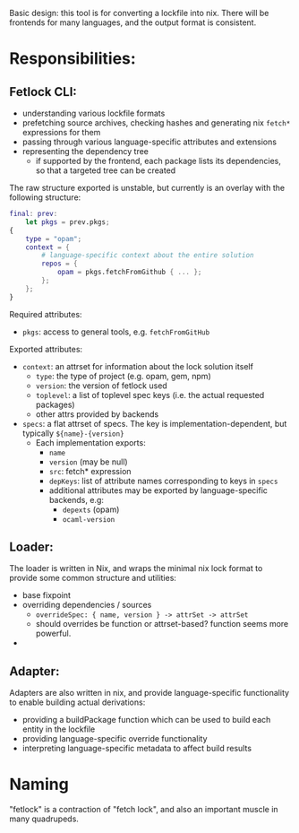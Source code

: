 Basic design: this tool is for converting a lockfile into nix. There will be frontends for many languages, and the output format is consistent.

# Responsibilities:

## Fetlock CLI:

 - understanding various lockfile formats
 - prefetching source archives, checking hashes and generating nix `fetch*` expressions for them
 - passing through various language-specific attributes and extensions
 - representing the dependency tree
   - if supported by the frontend, each package lists its dependencies, so that a targeted tree can be created

The raw structure exported is unstable, but currently is an overlay with the following structure:

```nix
final: prev:
	let pkgs = prev.pkgs;
{
	type = "opam";
	context = {
		# language-specific context about the entire solution
		repos = {
			opam = pkgs.fetchFromGithub { ... };
		};
	};
}
```

Required attributes:
 - `pkgs`: access to general tools, e.g. `fetchFromGitHub`

Exported attributes:
 - `context`: an attrset for information about the lock solution itself
   - `type`: the type of project (e.g. opam, gem, npm)
   - `version`: the version of fetlock used
   - `toplevel`: a list of toplevel spec keys (i.e. the actual requested packages)
   - other attrs provided by backends
 - `specs`: a flat attrset of specs. The key is implementation-dependent, but typically `${name}-{version}`
   - Each implementation exports:
     - `name`
     - `version` (may be null)
     - `src`: fetch* expression
     - `depKeys`: list of attribute names corresponding to keys in `specs`
     - additional attributes may be exported by language-specific backends, e.g:
       - `depexts` (opam)
       - `ocaml-version`

## Loader:

The loader is written in Nix, and wraps the minimal nix lock format to provide some common structure and utilities:

 - base fixpoint
 - overriding dependencies / sources
   - `overrideSpec: { name, version } -> attrSet -> attrSet`
   - should overrides be function or attrset-based? function seems more powerful.
 - 

## Adapter:

Adapters are also written in nix, and provide language-specific functionality to enable building actual derivations:

 - providing a buildPackage function which can be used to build each entity in the lockfile
 - providing language-specific override functionality
 - interpreting language-specific metadata to affect build results

# Naming

"fetlock" is a contraction of "fetch lock", and also an important muscle in many quadrupeds.

